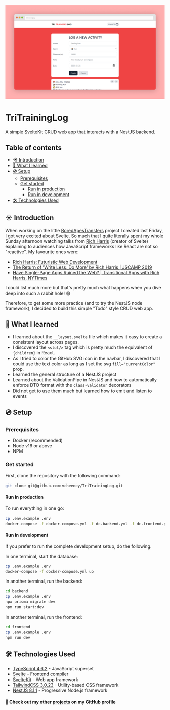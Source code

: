 ![Homepage](docs/screenshots/project.png)

# TriTrainingLog

A simple SvelteKit CRUD web app that interacts with a NestJS backend.

## Table of contents <!-- omit in toc -->

- [☀ Introduction](#-introduction)
- [💭 What I learned](#-what-i-learned)
- [💿 Setup](#-setup)
  - [Prerequisites](#prerequisites)
  - [Get started](#get-started)
    - [Run in production](#run-in-production)
    - [Run in development](#run-in-development)
- [🛠 Technologies Used](#-technologies-used)

## ☀ Introduction

When working on the little [BoredApesTransfers](https://github.com/vcheeney/BoredApesTransfers) project I created last Friday, I got very excited about Svelte. So much that I quite literally spent my whole Sunday afternoon watching talks from [Rich Harris](https://twitter.com/Rich_Harris?ref_src=twsrc%5Egoogle%7Ctwcamp%5Eserp%7Ctwgr%5Eauthor) (creator of Svelte) explaining to audiences how JavaScript frameworks like React are not so "reactive". My favourite ones were:

- [Rich Harris: Futuristic Web Development](https://www.youtube.com/watch?v=qSfdtmcZ4d0&t=1111s)
- [The Return of 'Write Less, Do More' by Rich Harris | JSCAMP 2019](https://www.youtube.com/watch?v=BzX4aTRPzno)
- [Have Single-Page Apps Ruined the Web? | Transitional Apps with Rich Harris, NYTimes](https://www.youtube.com/watch?v=860d8usGC0o)

I could list much more but that's pretty much what happens when you dive deep into such a rabbit hole! 😅

Therefore, to get some more practice (and to try the NestJS node framework), I decided to build this simple "Todo" style CRUD web app.

## 💭 What I learned

- I learned about the `__layout.svelte` file which makes it easy to create a consistent layout across pages.
- I discovered the `<slot/>` tag which is pretty much the equivalent of `{children}` in React.
- As I tried to color the GitHub SVG icon in the navbar, I discovered that I could use the text color as long as I set the svg `fill="currentColor"` prop.
- Learned the general structure of a NestJS project
- Learned about the ValidationPipe in NestJS and how to automatically enforce DTO format with the `class-validator` decorators
- Did not get to use them much but learned how to emit and listen to events

## 💿 Setup

### Prerequisites

- Docker (recommended)
- Node v16 or above
- NPM

### Get started

First, clone the repository with the following command:

```sh
git clone git@github.com:vcheeney/TriTrainingLog.git
```

#### Run in production

To run everything in one go:

```sh
cp .env.example .env
docker-compose -f docker-compose.yml -f dc.backend.yml -f dc.frontend.yml up
```

#### Run in development

If you prefer to run the complete development setup, do the following.

In one terminal, start the database:

```sh
cp .env.example .env
docker-compose -f docker-compose.yml up
```

In another terminal, run the backend:

```sh
cd backend
cp .env.example .env
npx prisma migrate dev
npm run start:dev
```

In another terminal, run the frontend:

```sh
cd frontend
cp .env.example .env
npm run dev
```

## 🛠 Technologies Used

- [TypeScript 4.6.2](https://www.typescriptlang.org/docs/) - JavaScript superset
- [Svelte](https://kit.svelte.dev/) - Frontend compiler
- [SvelteKit](https://kit.svelte.dev/) - Web app framework
- [TailwindCSS 3.0.23](https://tailwindcss.com/docs/installation) - Utility-based CSS framework
- [NestJS 8.1.1](https://nestjs.com/) - Progressive Node.js framework

#### 🔗 Check out my other [**projects**](https://github.com/vcheeney) on my GitHub profile <!-- omit in toc -->

